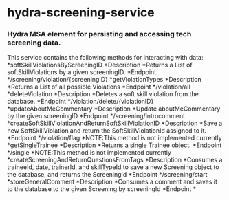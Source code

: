 # hydra-screening-service
### Hydra MSA element for persisting and accessing tech screening data. 

This service contains the following methods for interacting with data:
*softSkillViolationsByScreeningID
 *Description
  *Returns a List of softSkillViolations by a given screeningID.
	*Endpoint
		*/screening/violation/{screeningID}
*getViolationTypes
	*Description
		*Returns a List of all possible Violations
	*Endpoint
		*/violation/all
*deleteViolation
	*Description
		*Deletes a soft skill violation from the database.
	*Endpoint
		*/violation/delete/{violationID}
*updateAboutMeCommentary
	*Description
		*Update aboutMeCommentary by the given screeningID
	*Endpoint
		*/screening/introcomment
*createSoftSkillViolationAndReturnSoftSkillViolationID
	*Description
		*Save a new SoftSkillViolation and return the SoftSkillViolationId assigned to it.
	*Endpoint
		*/violation/flag
	*NOTE:This method is not implemented currently
*getSingleTrainee
	*Description
		*Returns a single Trainee object.
	*Endpoint
		*/single
	*NOTE:This method is not implemented currently
*createScreeningAndReturnQuestionsFromTags
	*Description
		*Consumes a traineeId, date, trainerId, and skillTypeId to save a new Screening object to the database, and returns the ScreeningId
	*Endpoint
		*/screening/start
*storeGeneralComment
	*Description
		*Consumes a comment and saves it to the database to the given Screening by screeningId
	*Endpoint
		*
